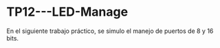 # TP12---LED-Manage
En el siguiente trabajo práctico, se simulo el manejo de puertos de 8 y 16 bits.
